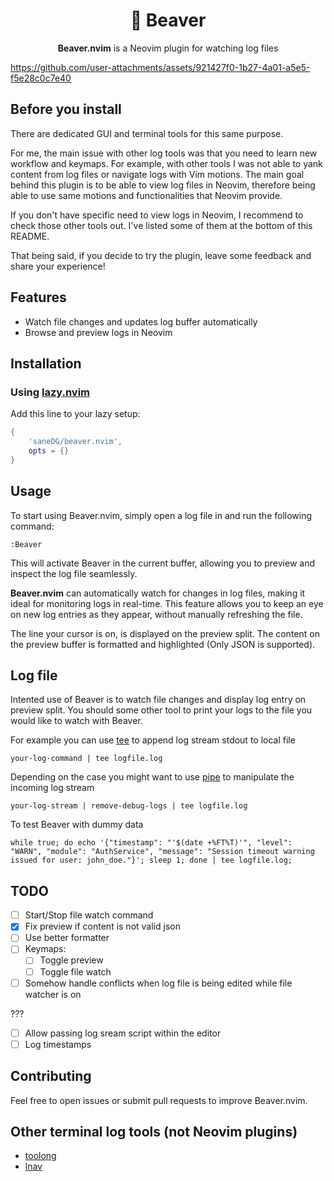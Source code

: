 <div align="center">

# 🦫 Beaver
**Beaver.nvim** is a Neovim plugin for watching log files

</div>

https://github.com/user-attachments/assets/921427f0-1b27-4a01-a5e5-f5e28c0c7e40

## Before you install

There are dedicated GUI and terminal tools for this same purpose.

For me, the main issue with other log tools was that you need to learn new workflow and keymaps. For example, with other tools I was not able to yank content from log files or navigate logs with Vim motions. The main goal behind this plugin is to be able to view log files in Neovim, therefore being able to use same motions and functionalities that Neovim provide.

If you don't have specific need to view logs in Neovim, I recommend to check those other tools out. I've listed some of them at the bottom of this README.

That being said, if you decide to try the plugin, leave some feedback and share your experience!

## Features
- Watch file changes and updates log buffer automatically
- Browse and preview logs in Neovim

## Installation

### Using [lazy.nvim](https://github.com/folke/lazy.nvim)

Add this line to your lazy setup:

```lua
{
    'saneDG/beaver.nvim',
    opts = {}
}
```

## Usage

To start using Beaver.nvim, simply open a log file in  and run the following command:

```
:Beaver
```

This will activate Beaver in the current buffer, allowing you to preview and inspect the log file seamlessly.

**Beaver.nvim** can automatically watch for changes in log files, making it ideal for monitoring logs in real-time. This feature allows you to keep an eye on new log entries as they appear, without manually refreshing the file.

The line your cursor is on, is displayed on the preview split. The content on the preview buffer is formatted and highlighted (Only JSON is supported).

## Log file

Intented use of Beaver is to watch file changes and display log entry on preview split. You should some other tool to print your logs to the file you would like to watch with Beaver.

For example you can use [tee](https://www.gnu.org/software/coreutils/manual/html_node/tee-invocation.html) to append log stream stdout to local file
```
your-log-command | tee logfile.log
```

Depending on the case you might want to use [pipe](https://www.gnu.org/software/bash/manual/html_node/Pipelines.html) to manipulate the incoming log stream
```
your-log-stream | remove-debug-logs | tee logfile.log
```

To test Beaver with dummy data
```
while true; do echo '{"timestamp": "'$(date +%FT%T)'", "level": "WARN", "module": "AuthService", "message": "Session timeout warning issued for user: john_doe."}'; sleep 1; done | tee logfile.log;
```

## TODO
- [ ] Start/Stop file watch command
- [x] Fix preview if content is not valid json
- [ ] Use better formatter
- [ ] Keymaps:
    - [ ] Toggle preview
    - [ ] Toggle file watch
- [ ] Somehow handle conflicts when log file is being edited while file watcher is on

???
- [ ] Allow passing log sream script within the editor
- [ ] Log timestamps

## Contributing

Feel free to open issues or submit pull requests to improve Beaver.nvim.

## Other terminal log tools (not Neovim plugins)
- [toolong](https://github.com/Textualize/toolong)
- [lnav](https://lnav.org/)
